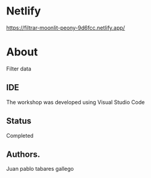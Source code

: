 # Netlify
https://filtrar-moonlit-peony-9d6fcc.netlify.app/

# About
Filter data

## IDE
The workshop was developed using Visual Studio Code 
## Status 
Completed
## Authors.
Juan pablo tabares gallego
